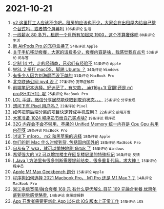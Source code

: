 # 2021-10-21

1. [v2 这里打工人应该不少吧，租房的应该也不少，大家会在出租屋内给自己整个台式吗，或者搞个屏幕吗](https://www.v2ex.com/t/809392) `106条评论` `生活`
1. [一线薪水 80 多万，租房一个月所有加起来 1900，这个不算奢侈吧](https://www.v2ex.com/t/809471) `80条评论` `生活`
1. [新 AirPods Pro 的充电盒换了](https://www.v2ex.com/t/809422) `54条评论` `Apple`
1. [关于手机移动套餐，大家的话费多少，套餐内容是啥，我感觉我有点亏](https://www.v2ex.com/t/809441) `53条评论` `问与答`
1. [定制 14 寸，走的经销商，兄弟们有经验不](https://www.v2ex.com/t/809397) `51条评论` `Apple`
1. [WSL 2 拳打 macOS，脚踢 Ubuntu ？](https://www.v2ex.com/t/809474) `34条评论` `Windows`
1. [有多少人因为刘海屏而没下单的](https://www.v2ex.com/t/809484) `31条评论` `MacBook Pro`
1. [北京联通公网 ipv4 没了](https://www.v2ex.com/t/809389) `27条评论` `宽带症候群`
1. [前端笔记本选择，好迷茫了，有欠款， air(16g+1t 官翻)还是 m1 pro(8+32+1t）呢](https://www.v2ex.com/t/809501) `25条评论` `MacBook Pro`
1. [LOL 手游，微信分享居然能获取到取消状态。。。](https://www.v2ex.com/t/809492) `25条评论` `分享发现`
1. [想问下有 Pixel 用户吗？](https://www.v2ex.com/t/809479) `22条评论` `Pixel`
1. [如何把前后端分离的项目快速转成手机应用？](https://www.v2ex.com/t/809404) `22条评论` `前端开发`
1. [大家准备 1024 程序员节给自己买点啥?](https://www.v2ex.com/t/809476) `19条评论` `程序员`
1. [32G 内存会不会不够用，苹果的 Unified Memory 统一内存是 Cpu Gpu 共用内存呀](https://www.v2ex.com/t/809393) `19条评论` `MacBook Pro`
1. [讨论下 m1pro， m2 和黑苹果的选择](https://www.v2ex.com/t/809468) `18条评论` `Apple`
1. [你们的新 Mac 什么时候到货, 包括国内国外的](https://www.v2ex.com/t/809390) `18条评论` `MacBook Pro`
1. [自从有了 wsa，就可以愉快地刷 tiktok 了](https://www.v2ex.com/t/809461) `16条评论` `Windows`
1. [希望强大的 V2 可以增加楼主在回复楼层里的特殊标记](https://www.v2ex.com/t/809415) `16条评论` `反馈`
1. [[ Java ] 方法里有很多判断需要提前结束，很多重复代码，求大神！](https://www.v2ex.com/t/809503) `15条评论` `程序员`
1. [Apple M1 Max Geekbench 跑分](https://www.v2ex.com/t/809460) `15条评论` `Apple`
1. [程序狗如何选择 2021 Macbook Pro， M1 Pro 还是 M1 Max？？](https://www.v2ex.com/t/809528) `14条评论` `MacBook Pro`
1. [浙江电信宽带/融合套餐 169 元 有什么更优解么,目前 169 元融合套餐,优惠年底到期后感觉略贵.](https://www.v2ex.com/t/809490) `14条评论` `宽带症候群`
1. [App 开发者需要更新此 App 以在此 iOS 版本上正常工作](https://www.v2ex.com/t/809466) `14条评论` `iOS`
